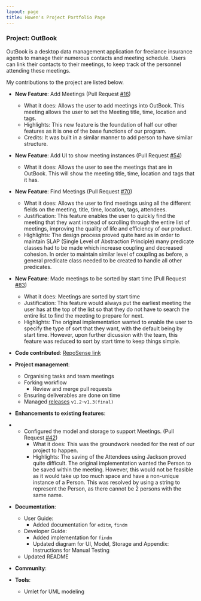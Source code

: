 ```yaml
---
layout: page
title: Howen's Project Portfolio Page
---
```


### Project: OutBook

OutBook is a desktop data management application for freelance insurance agents to manage their numerous contacts and meeting schedule. Users can link their contacts to their meetings, to keep track of the personnel attending these meetings.

My contributions to the project are listed below.

- **New Feature**: Add Meetings (Pull Request [#16](https://github.com/AY2324S1-CS2103T-F12-4/tp/pull/16))
  - What it does: Allows the user to add meetings into OutBook. This meeting allows the user to set the Meeting title, time, location and tags.
  - Highlights: This new feature is the foundation of half our other features as it is one of the base functions of our program.
  - Credits: It was built in a similar manner to add person to have similar structure.

- **New Feature**: Add UI to show meeting instances (Pull Request [#54](https://github.com/AY2324S1-CS2103T-F12-4/tp/pull/54))
  - What it does: Allows the user to see the meetings that are in OutBook. This will show the meeting title, time, location and tags that it has.

- **New Feature**: Find Meetings (Pull Request [#70](https://github.com/AY2324S1-CS2103T-F12-4/tp/pull/70))
  - What it does: Allows the user to find meetings using all the different fields on the meeting, title, time, location, tags, attendees.
  - Justification: This feature enables the user to quickly find the meeting that they want instead of scrolling through the entire list of meetings, improving the quality of life and efficiency of our product.
  - Highlights: The design process proved quite hard as in order to maintain SLAP (Single Level of Abstraction Principle) many predicate classes had to be made which increase coupling and decreased cohesion. In order to maintain similar level of coupling as before, a general predicate class needed to be created to handle all other predicates.

- **New Feature**: Made meetings to be sorted by start time (Pull Request [#83](https://github.com/AY2324S1-CS2103T-F12-4/tp/pull/83))
  - What it does: Meetings are sorted by start time
  - Justification: This feature would always put the earliest meeting the user has at the top of the list so that they do not have to search the entire list to find the meeting to prepare for next.
  - Highlights: The original implementation wanted to enable the user to specify the type of sort that they want, with the default being by start time. However, upon further dicussion with the team, this feature was reduced to sort by start time to keep things simple.

- **Code contributed**: [RepoSense link](https://nus-cs2103-ay2324s1.github.io/tp-dashboard/?search=howenc&breakdown=true)

- **Project management**:

  - Organising tasks and team meetings
  - Forking workflow
    - Review and merge pull requests
  - Ensuring deliverables are done on time
  - Managed [releases](https://github.com/AY2324S1-CS2103T-F12-4/tp/releases) `v1.2`-`v1.3(final)` 

- **Enhancements to existing features**:
- 
  - Configured the model and storage to support Meetings. (Pull Request [#42](https://github.com/AY2324S1-CS2103T-F12-4/tp/pull/42))
    - What it does: This was the groundwork needed for the rest of our project to happen.
    - Highlights: The saving of the Attendees using Jackson proved quite difficult. The original implementation wanted the Person to be saved within the meeting. However, this would not be feasible as it would take up too much space and have a non-unique instance of a Person. This was resolved by using a string to represent the Person, as there cannot be 2 persons with the same name.

- **Documentation**:

  - User Guide:
    - Added documentation for `editm`, `findm`
  - Developer Guide:
    - Added implementation for `findm`
    - Updated diagram for UI, Model, Storage and Appendix: Instructions for Manual Testing
  - Updated README

- **Community**:

- **Tools**:

  - Umlet for UML modeling
